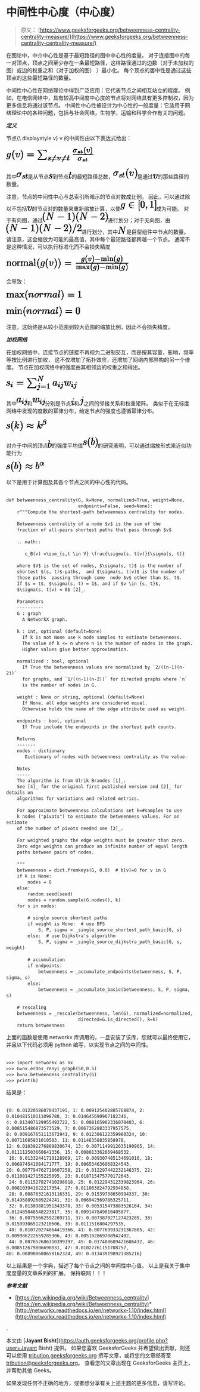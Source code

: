 # 中间性中心度（中心度）

> 原文： [https://www.geeksforgeeks.org/betweenness-centrality-centrality-measure/](https://www.geeksforgeeks.org/betweenness-centrality-centrality-measure/)

在图论中，中介中心性是基于最短路径的图中中心性的度量。 对于连接图中的每一对顶点，顶点之间至少存在一条最短路径，这样路径通过的边数（对于未加权的图）或边的权重之和（对于加权的图） ）最小化。 每个顶点的居中性是通过这些顶点的这些最短路径的数量。

中间性中心性在网络理论中得到广泛应用：它代表节点之间相互站立的程度。 例如，在电信网络中，具有较高中间度中心度的节点将对网络具有更多控制权，因为更多信息将通过该节点。 中间性中心性被设计为中心性的一般度量：它适用于网络理论中的各种问题，包括与社会网络，生物学，运输和科学合作有关的问题。

***定义***

节点{\ displaystyle v} v 的中间性由以下表达式给出：

![ g(v)=\sum _{{s\neq v\neq t}}{\frac  {\sigma _{{st}}(v)}{\sigma _{{st}}}}](img/ed3a525b9694eb7878ae5ac3af43de8a.png "Rendered by QuickLaTeX.com")

其中![ \sigma_{st}](img/e4aece61033f804c7049e530e4bcecde.png "Rendered by QuickLaTeX.com")是从节点![s](img/27afaf2b0e3eaea3d7e963f3f9a730e2.png "Rendered by QuickLaTeX.com")到节点![ t](img/c9c2148481ddde233dd09ea71ac06c48.png "Rendered by QuickLaTeX.com")的最短路径总数，![ \sigma_{st}(v)](img/780b1a229426e9b739788b26d42b1168.png "Rendered by QuickLaTeX.com")是通过![ v](img/0cee31e9a8eb7995804b7f41d3845812.png "Rendered by QuickLaTeX.com")的那些路径的数量。

注意，节点的中间性中心与总索引所暗示的节点对数成比例。 因此，可以通过除以不包括![ v](img/0cee31e9a8eb7995804b7f41d3845812.png "Rendered by QuickLaTeX.com")的节点对的数量来重新缩放计算，以使![g\in [0,1]](img/3b5cb87b61e4d3d0e18e8dfd60f385c0.png "Rendered by QuickLaTeX.com")成为可能。 对于有向图，通过![ (N-1)(N-2)](img/8c4dd24fd05b798d088fadef41231cd1.png "Rendered by QuickLaTeX.com")进行划分；对于无向图，由![ (N-1)(N-2)/2](img/183eb681d707128041e16ee48d8c836d.png "Rendered by QuickLaTeX.com")进行划分，其中![ N](img/d73551c7c27f3005e675d3aaad33ae32.png "Rendered by QuickLaTeX.com")是巨型组件中节点的数量。 请注意，这会缩放为可能的最高值，其中每个最短路径都跨越一个节点。 通常不是这种情况，可以执行标准化而不会损失精度

![{\mbox{normal}}(g(v))={\frac  {g(v)-\min(g)}{\max(g)-\min(g)}}](img/5e910222fcd769882cf7784175cb4868.png "Rendered by QuickLaTeX.com")

会导致：

![ \max(normal)=1](img/cc81ca78e8b56722ab03cecb5c070574.png "Rendered by QuickLaTeX.com")

![ \min(normal)=0](img/54234953da5ca2d03d398f6d7323b8f9.png "Rendered by QuickLaTeX.com")

注意，这始终是从较小范围到较大范围的缩放比例，因此不会损失精度。

***加权网络***

在加权网络中，连接节点的链接不再视为二进制交互，而是按其容量，影响，频率等按比例进行加权， 这不仅增加了拓扑效应，还增加了网络内部异构的另一个维度。 节点在加权网络中的强度由其相邻边的权重之和得出。

![ s_{{i}}=\sum _{{j=1}}^{{N}}a_{{ij}}w_{{ij}}](img/a0a95caf85bb442f2fd73799d3ff6573.png "Rendered by QuickLaTeX.com")

其中![ a_{ij}](img/eaf82fc986502804443cc4bedca91fef.png "Rendered by QuickLaTeX.com")和![ w_{ij}](img/8fa70ae99a1cef5303db163235193d31.png "Rendered by QuickLaTeX.com")分别是节点![ i](img/3a2ba36c8e4291c2cd213ceabc5973ae.png "Rendered by QuickLaTeX.com")和![ j](img/679ee478a61eaab867b75af9fc9fad1d.png "Rendered by QuickLaTeX.com")之间的邻接关系和权重矩阵。 类似于在无标度网络中发现的度数的幂律分布，给定节点的强度也遵循幂律分布。

![ s(k)\approx k^{\beta }](img/5563227959b13ea64ec87a7161aada41.png "Rendered by QuickLaTeX.com")

对介于中间的顶点![ b](img/8446b80aee76e02e980458eb46a4cd27.png "Rendered by QuickLaTeX.com")的强度平均值![ s(b)](img/f247014c37531c2d920e0aca4d653768.png "Rendered by QuickLaTeX.com")的研究表明，可以通过缩放形式来近似功能行为

![ s(b)\approx b^{{\alpha }}](img/ce225fccd49629c2390034557e988802.png "Rendered by QuickLaTeX.com")

以下是用于计算图及其各个节点之间的中心性的代码。

```

def betweenness_centrality(G, k=None, normalized=True, weight=None, 
                           endpoints=False, seed=None): 
    r"""Compute the shortest-path betweenness centrality for nodes. 

    Betweenness centrality of a node $v$ is the sum of the 
    fraction of all-pairs shortest paths that pass through $v$ 

    .. math:: 

       c_B(v) =\sum_{s,t \in V} \frac{\sigma(s, t|v)}{\sigma(s, t)} 

    where $V$ is the set of nodes, $\sigma(s, t)$ is the number of 
    shortest $(s, t)$-paths,  and $\sigma(s, t|v)$ is the number of 
    those paths  passing through some  node $v$ other than $s, t$. 
    If $s = t$, $\sigma(s, t) = 1$, and if $v \in {s, t}$, 
    $\sigma(s, t|v) = 0$ [2]_. 

    Parameters 
    ---------- 
    G : graph 
      A NetworkX graph. 

    k : int, optional (default=None) 
      If k is not None use k node samples to estimate betweenness. 
      The value of k <= n where n is the number of nodes in the graph. 
      Higher values give better approximation. 

    normalized : bool, optional 
      If True the betweenness values are normalized by `2/((n-1)(n-2))` 
      for graphs, and `1/((n-1)(n-2))` for directed graphs where `n` 
      is the number of nodes in G. 

    weight : None or string, optional (default=None) 
      If None, all edge weights are considered equal. 
      Otherwise holds the name of the edge attribute used as weight. 

    endpoints : bool, optional 
      If True include the endpoints in the shortest path counts. 

    Returns 
    ------- 
    nodes : dictionary 
       Dictionary of nodes with betweenness centrality as the value. 

    Notes 
    ----- 
    The algorithm is from Ulrik Brandes [1]_. 
    See [4]_ for the original first published version and [2]_ for details on 
    algorithms for variations and related metrics. 

    For approximate betweenness calculations set k=#samples to use 
    k nodes ("pivots") to estimate the betweenness values. For an estimate 
    of the number of pivots needed see [3]_. 

    For weighted graphs the edge weights must be greater than zero. 
    Zero edge weights can produce an infinite number of equal length 
    paths between pairs of nodes. 

    """
    betweenness = dict.fromkeys(G, 0.0)  # b[v]=0 for v in G 
    if k is None: 
        nodes = G 
    else: 
        random.seed(seed) 
        nodes = random.sample(G.nodes(), k) 
    for s in nodes: 

        # single source shortest paths 
        if weight is None:  # use BFS 
            S, P, sigma = _single_source_shortest_path_basic(G, s) 
        else:  # use Dijkstra's algorithm 
            S, P, sigma = _single_source_dijkstra_path_basic(G, s, weight) 

        # accumulation 
        if endpoints: 
            betweenness = _accumulate_endpoints(betweenness, S, P, sigma, s) 
        else: 
            betweenness = _accumulate_basic(betweenness, S, P, sigma, s) 

    # rescaling 
    betweenness = _rescale(betweenness, len(G), normalized=normalized, 
                           directed=G.is_directed(), k=k) 
    return betweenness 

```

上面的函数是使用 networkx 库调用的，一旦安装了该库，您就可以最终使用它，并且以下代码必须用 python 编写，以实现节点之间的中间性。

```

>>> import networkx as nx 
>>> G=nx.erdos_renyi_graph(50,0.5) 
>>> b=nx.betweenness_centrality(G) 
>>> print(b) 

```

结果是：

```

{0: 0.01220586070437195, 1: 0.009125402885768874, 2: 0.010481510111098788, 3: 0.014645690907182346,  
4: 0.013407129955492722, 5: 0.008165902336070403, 6: 0.008515486873573529, 7: 0.0067362883337957575,  
8: 0.009167651113672941, 9: 0.012386122359980324, 10: 0.00711685931010503, 11: 0.01146358835858978,  
12: 0.010392276809830674, 13: 0.0071149912635190965, 14: 0.011112503660641336, 15: 0.008013362669468532, 
 16: 0.01332441710128969, 17: 0.009307485134691016, 18: 0.006974541084171777, 19: 0.006534636068324543,  
20: 0.007794762718607258, 21: 0.012297442232146375, 22: 0.011081427155225095, 23: 0.018715475770172643, 
 24: 0.011527827410298818, 25: 0.012294312339823964, 26: 0.008103941622217354, 27: 0.011063824792934858, 
 28: 0.00876321613116331, 29: 0.01539738650994337, 30: 0.014968892689224241, 31: 0.006942569786325711, 
 32: 0.01389881951343378, 33: 0.005315473883526104, 34: 0.012485048548223817, 35: 0.009147849010405877, 
 36: 0.00755662592209711, 37: 0.007387027127423285, 38: 0.015993065123210606, 39: 0.0111516804297535, 
 40: 0.010720274864419366, 41: 0.007769933231367805, 42: 0.009986222659285306, 43: 0.005102869708942402, 
 44: 0.007652686310399397, 45: 0.017408689421606432, 46: 0.008512679806690831, 47: 0.01027761151708757,  
48: 0.008908600658162324, 49: 0.013439198921385216} 

```

以上结果是一个字典，描述了每个节点之间的中间性中心值。 以上是我关于集中度度量的文章系列的扩展。 保持联网！！！

***参考文献***

*   [https://en.wikipedia.org/wiki/Betweenness_centrality](https://en.wikipedia.org/wiki/Betweenness_centrality)*   [http://networkx.readthedocs.io/en/networkx-1.10/index.html](http://networkx.readthedocs.io/en/networkx-1.10/index.html)

.

本文由 [**Jayant Bisht**](https://auth.geeksforgeeks.org/profile.php?user=Jayant Bisht) 提供。 如果您喜欢 GeeksforGeeks 并希望做出贡献，则还可以使用 [tribution.geeksforgeeks.org](http://www.contribute.geeksforgeeks.org) 撰写文章，或将您的文章邮寄至 tribution@geeksforgeeks.org。 查看您的文章出现在 GeeksforGeeks 主页上，并帮助其他 Geeks。

如果发现任何不正确的地方，或者想分享有关上述主题的更多信息，请写评论。

